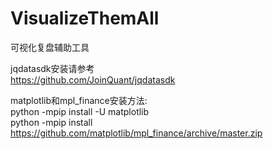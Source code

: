 # VisualizeThemAll
可视化复盘辅助工具

jqdatasdk安装请参考  
https://github.com/JoinQuant/jqdatasdk

matplotlib和mpl_finance安装方法:  
python -mpip install -U matplotlib  
python -mpip install https://github.com/matplotlib/mpl_finance/archive/master.zip  
